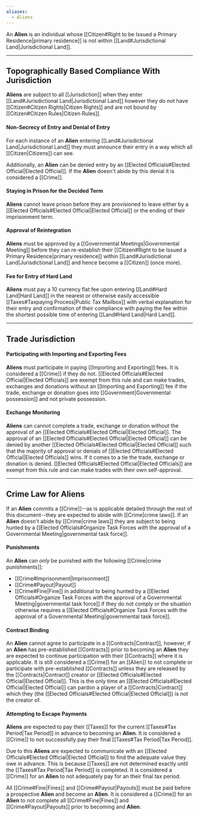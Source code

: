 ```yaml
---
aliases:
  - Aliens
---
```

An **Alien** is an individual whose [[Citizen#Right to be Issued a Primary Residence|primary residence]] is not within [[Land#Jurisdictional Land|Jurisdictional Land]]. 

---
## Topographically Based Compliance With Jurisdiction
**Aliens** are subject to all [[Jurisdiction]] when they enter [[Land#Jurisdictional Land|Jurisdictional Land]] however they do not have [[Citizen#Citizen Rights|Citizen Rights]] and are not bound by [[Citizen#Citizen Rules|Citizen Rules]]. 
#### Non-Secrecy of Entry and Denial of Entry
For each instance of an **Alien** entering [[Land#Jurisdictional Land|Jurisdictional Land]] they must announce their entry in a way which all [[Citizen|Citizens]] can see. 

Additionally, an **Alien** can be denied entry by an [[Elected Officials#Elected Official|Elected Official]]. If the **Alien** doesn't abide by this denial it is considered a [[Crime]].
#### Staying in Prison for the Decided Term
**Aliens** cannot leave prison before they are provisioned to leave either by a [[Elected Officials#Elected Official|Elected Official]] or the ending of their imprisonment term.
#### Approval of Reintegration
**Aliens** must be approved by a [[Governmental Meetings|Governmental Meeting]] before they can re-establish their [[Citizen#Right to be Issued a Primary Residence|primary residence]] within [[Land#Jurisdictional Land|Jurisdictional Land]] and hence become a [[Citizen]] (once more).
#### Fee for Entry of Hard Land
**Aliens** must pay a 10 currency flat fee upon entering [[Land#Hard Land|Hard Land]] in the nearest or otherwise easily accessible [[Taxes#Taxpaying Process|Public Tax Mailbox]] with verbal explanation for their entry and confirmation of their compliance with paying the fee within the shortest possible time of entering [[Land#Hard Land|Hard Land]].

---
## Trade Jurisdiction
#### Participating with Importing and Exporting Fees
**Aliens** must participate in paying [[Importing and Exporting]] fees. It is considered a [[Crime]] if they do not. [[Elected Officials#Elected Official|Elected Officials]] are exempt from this rule and can make trades, exchanges and donations without an [[Importing and Exporting]] fee if the trade, exchange or donation goes into [[Government|Governmental possession]] and not private possession.
#### Exchange Monitoring
**Aliens** can cannot complete a trade, exchange or donation without the approval of an [[Elected Officials#Elected Official|Elected Official]]. The approval of an [[Elected Officials#Elected Official|Elected Official]] can be denied by another [[Elected Officials#Elected Official|Elected Official]] such that the majority of approval or denials of [[Elected Officials#Elected Official|Elected Officials]] wins. If it comes to a tie the trade, exchange or donation is denied. [[Elected Officials#Elected Official|Elected Officials]] are exempt from this rule and can make trades with their own self-approval.

---
## Crime Law for Aliens
If an **Alien** commits a [[Crime]]--as is applicable detailed through the rest of this document--they are expected to abide with [[Crime|crime laws]]. If an **Alien** doesn't abide by [[Crime|crime laws]] they are subject to being hunted by a [[Elected Officials#Organize Task Forces *with* the approval of a Governmental Meeting|governmental task force]]. 
#### Punishments
An **Alien** can *only* be punished with the following [[Crime|crime punishments]]:
- [[Crime#Imprisonment|Imprisonment]]
- [[Crime#Payout|Payout]]
- [[Crime#Fine|Fine]]
in additional to being hunted by a [[Elected Officials#Organize Task Forces *with* the approval of a Governmental Meeting|governmental task force]] if they do not comply or the situation otherwise requires a [[Elected Officials#Organize Task Forces *with* the approval of a Governmental Meeting|governmental task force]].
#### Contract Binding
An **Alien** cannot agree to participate in a [[Contracts|Contract]], however, if an **Alien** has pre-established [[Contracts]] prior to becoming an **Alien** they are expected to continue participation with their [[Contracts]] where it is applicable. It is still considered a [[Crime]] for an [[Alien]] to not complete or participate with pre-established [[Contracts]] unless they are released by the [[Contracts|Contract]] creator or [[Elected Officials#Elected Official|Elected Official]]. This is the only time an [[Elected Officials#Elected Official|Elected Official]] can pardon a player of a [[Contracts|Contract]] which they (the [[Elected Officials#Elected Official|Elected Official]]) is not the creator of.
#### Attempting to Escape Payments
**Aliens** are expected to pay their [[Taxes]] for the current [[Taxes#Tax Period|Tax Period]] in advance to becoming an **Alien**. It is considered a [[Crime]] to not successfully pay their final [[Taxes#Tax Period|Tax Period]]. 

Due to this **Aliens** are expected to communicate with an [[Elected Officials#Elected Official|Elected Official]] to find the adequate value they owe in advance. This is because [[Taxes]] are not determined exactly until the [[Taxes#Tax Period|Tax Period]] is completed. It is considered a [[Crime]] for an **Alien** to not adequately pay for an their final tax period.

All [[Crime#Fine|Fines]] and [[Crime#Payout|Payouts]] must be paid before a prospective **Alien** and become an **Alien**. It is considered a [[Crime]] for an **Alien** to not complete all [[Crime#Fine|Fines]] and [[Crime#Payout|Payouts]] prior to becoming and **Alien**.